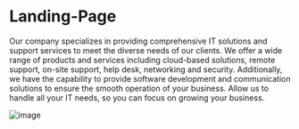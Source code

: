 # Landing-Page

Our company specializes in providing comprehensive IT solutions and support services to meet the diverse needs of our clients. We offer a wide range of products and services including cloud-based solutions, remote support, on-site support, help desk, networking and security. Additionally, we have the capability to provide software development and communication solutions to ensure the smooth operation of your business. Allow us to handle all your IT needs, so you can focus on growing your business.

![image](https://user-images.githubusercontent.com/42395204/213383582-eb09a46e-4f69-45fe-963f-d832bbbfbfea.png)
